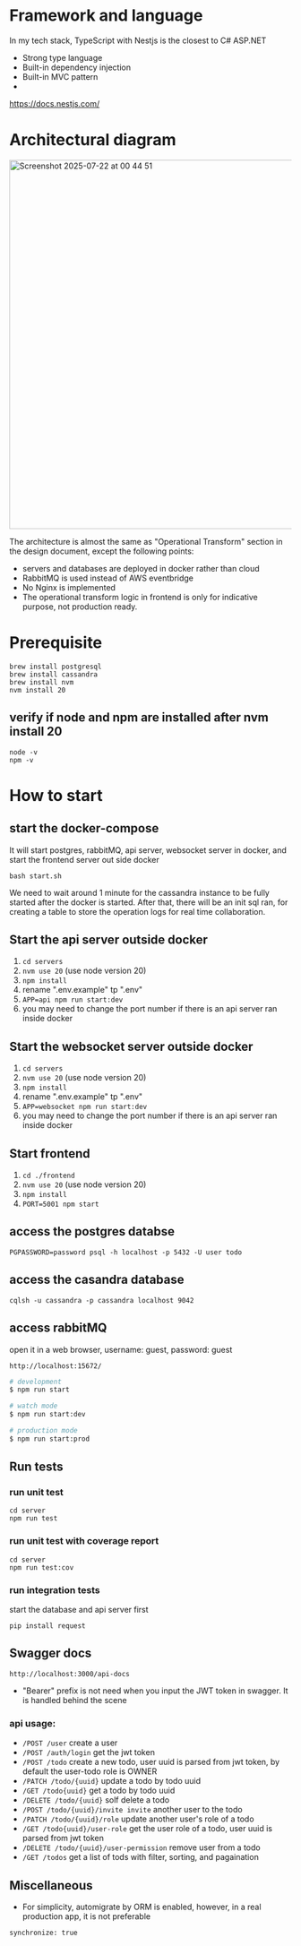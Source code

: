 # Framework and language
In my tech stack, TypeScript with Nestjs is the closest to C# ASP.NET
- Strong type language
- Built-in dependency injection
- Built-in MVC pattern
- 
https://docs.nestjs.com/

# Architectural diagram
<img width="1266" height="659" alt="Screenshot 2025-07-22 at 00 44 51" src="https://github.com/user-attachments/assets/44e213df-88e3-4c9c-a67e-ba235b21f1e6" />

The architecture is almost the same as "Operational Transform" section in the design document, except the following points:
- servers and databases are deployed in docker rather than cloud
- RabbitMQ is used instead of AWS eventbridge
- No Nginx is implemented
- The operational transform logic in frontend is only for indicative purpose, not production ready.

# Prerequisite
```
brew install postgresql
brew install cassandra
brew install nvm
nvm install 20
```
## verify if node and npm are installed after nvm install 20
```
node -v
npm -v
```

# How to start

## start the docker-compose

It will start postgres, rabbitMQ, api server, websocket server in docker, and start the frontend server out side docker
```
bash start.sh
```
We need to wait around 1 minute for the cassandra instance to be fully started after the docker is started. After that, there will be an init sql ran, for creating a table to store the operation logs for real time collaboration.


## Start the api server outside docker
1. `cd servers`
2. `nvm use 20`  (use node version 20)
3. `npm install`
4. rename ".env.example" tp ".env"
5. `APP=api npm run start:dev`
6. you may need to change the port number if there is an api server ran inside docker

## Start the websocket server outside docker
1. `cd servers`
2. `nvm use 20`  (use node version 20)
3. `npm install`
4. rename ".env.example" tp ".env"
5. `APP=websocket npm run start:dev`
6. you may need to change the port number if there is an api server ran inside docker

## Start frontend
1. `cd ./frontend`
2. `nvm use 20`  (use node version 20)
3. `npm install`
4. `PORT=5001 npm start`

## access the postgres databse
```
PGPASSWORD=password psql -h localhost -p 5432 -U user todo
```

## access the casandra database
```
cqlsh -u cassandra -p cassandra localhost 9042
```

## access rabbitMQ

open it in a web browser, username: guest, password: guest
```
http://localhost:15672/
```


```bash
# development
$ npm run start

# watch mode
$ npm run start:dev

# production mode
$ npm run start:prod
```

## Run tests

### run unit test
```
cd server
npm run test
```

### run unit test with coverage report
```
cd server
npm run test:cov
```

### run integration tests
start the database and api server first
```
pip install request

```

## Swagger docs
```
http://localhost:3000/api-docs
```
- "Bearer" prefix is not need when you input the JWT token in swagger. It is handled behind the scene

### api usage:
- `/POST /user` create a user
- `/POST /auth/login` get the jwt token
- `/POST /todo` create a new todo, user uuid is parsed from jwt token, by default the user-todo role is OWNER
- `/PATCH /todo/{uuid}` update a todo by todo uuid
- `/GET /todo{uuid}` get a todo by todo uuid
- `/DELETE /todo/{uuid}` solf delete a todo
- `/POST /todo/{uuid}/invite invite` another user to the todo
- `/PATCH /todo/{uuid}/role` update another user's role of a todo
- `/GET /todo{uuid}/user-role` get the user role of a todo, user uuid is parsed from jwt token
- `/DELETE /todo/{uuid}/user-permission` remove user from a todo
- `/GET /todos` get a list of tods with filter, sorting, and pagaination


## Miscellaneous
- For simplicity, automigrate by ORM is enabled, however, in a real production app, it is not preferable
```
synchronize: true
```
